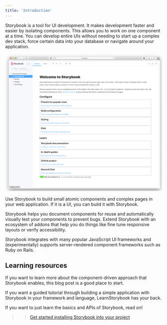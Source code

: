 ```yaml
---
title: 'Introduction'
---
```


Storybook is a tool for UI development. It makes development faster and easier by isolating components. This allows you to work on one component at a time. You can develop entire UIs without needing to start up a complex dev stack, force certain data into your database or navigate around your application.

![This is a test image](./test-image.png)

<SS>

Use Storybook to build small atomic components and complex pages in your web application. If it is a UI, you can build it with Storybook.

<SSs>

Storybook helps you document components for reuse and automatically visually test your components to prevent bugs. Extend Storybook with an ecosystem of addons that help you do things like fine tune responsive layouts or verify accessibility.

Storybook integrates with many popular JavaScript UI frameworks and (experimentally) supports server-rendered component frameworks such as Ruby on Rails.

## Learning resources

If you want to learn more about the component-driven approach that Storybook enables, this blog post is a good place to start.

If you want a guided tutorial through building a simple application with Storybook in your framework and language, LearnStorybook has your back.

If you want to just learn the basics and APIs of Storybook, read on!

> > [Get started installing Storybook into your project](./install.md#heading)
